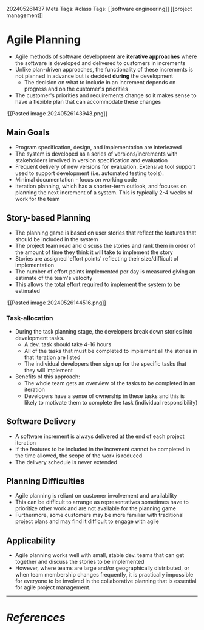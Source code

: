 202405261437
Meta Tags: #class
Tags: [[software engineering]] [[project management]]

# Agile Planning

- Agile methods of software development are **iterative approaches** where the software is developed and delivered to customers in increments
- Unlike plan-driven approaches, the functionality of these increments is not planned in advance but is decided **during** the development
	- The decision on what to include in an increment depends on progress and on the customer's priorities
- The customer's priorities and requirements change so it makes sense to have a flexible plan that can accommodate these changes

![[Pasted image 20240526143943.png]]

## Main Goals

- Program specification, design, and implementation are interleaved
- The system is developed as a series of versions/increments with stakeholders involved in version specification and evaluation
- Frequent delivery of new versions for evaluation. Extensive tool support used to support development (i.e. automated testing tools).
- Minimal documentation - focus on working code
- Iteration planning, which has a shorter-term outlook, and focuses on planning the next increment of a system. This is typically 2-4 weeks of work for the team
## Story-based Planning

- The planning game is based on user stories that reflect the features that should be included in the system
- The project team read and discuss the stories and rank them in order of the amount of time they think it will take to implement the story
- Stories are assigned 'effort points' reflecting their size/difficult of implementation
- The number of effort points implemented per day is measured giving an estimate of the team's velocity
- This allows the total effort required to implement the system to be estimated

![[Pasted image 20240526144516.png]]

### Task-allocation

- During the task planning stage, the developers break down stories into development tasks.
	- A dev. task should take 4-16 hours
	- All of the tasks that must be completed to implement all the stories in that iteration are listed
	- The individual developers then sign up for the specific tasks that they will implement
- Benefits of this approach:
	- The whole team gets an overview of the tasks to be completed in an iteration
	- Developers have a sense of ownership in these tasks and this is likely to motivate them to complete the task (individual responsibility)

## Software Delivery

- A software increment is always delivered at the end of each project iteration
- If the features to be included in the increment cannot be completed in the time allowed, the scope of the work is reduced
- The delivery schedule is never extended

## Planning Difficulties

- Agile planning is reliant on customer involvement and availability
- This can be difficult to arrange as representatives sometimes have to prioritize other work and are not available for the planning game
- Furthermore, some customers may be more familiar with traditional project plans and may find it difficult to engage with agile

## Applicability

- Agile planning works well with small, stable dev. teams that can get together and discuss the stories to be implemented
- However, where teams are large and/or geographically distributed, or when team membership changes frequently, it is practically impossible for everyone to be involved in the collaborative planning that is essential for agile project management.





---
# *References*